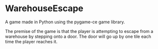 # WarehouseEscape
A game made in Python using the pygame-ce game library.

The premise of the game is that the player is attempting
to escape from a warehouse by stepping onto a door.
The door will go up by one tile each time the player reaches it.
